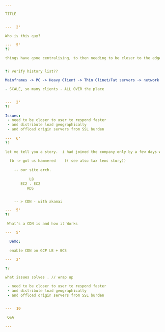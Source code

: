 ```yaml
---

TITLE


---  2'

Who is this guy? 

---  5'
??

things have gone centralising, to then needing to be closer to the edge. Its a pulse. 


?? verify history list??

Mainframes -> PC -> Heavy Client -> Thin Clinet/Fat servers -> network got faster and faster but : 

- SCALE, so many clients - ALL OVER the place


---  2'
??

Issues: 
 - need to be closer to user to respond faster 
 - and distribute load geographically 
 - and offload origin servers from SSL burden
 
---  6'
??

let me tell you a story.  i had joined the company only by a few days when...
  
  fb -> got us hammered    (( see also tax lems story))
  
    -- our site arch.
    
           LB
       EC2 . EC2 
          RDS


    -- > CDN - with akamai 

---  5'
??

 What's a CDN is and how it Works

---  5'

  Demo: 
  
  enable CDN on GCP LB + GCS
  
---  2'

?? 

what issues solves . // wrap up

 - need to be closer to user to respond faster 
 - and distribute load geographically 
 - and offload origin servers from SSL burden


---  10

 Q&A 
 
---
```

